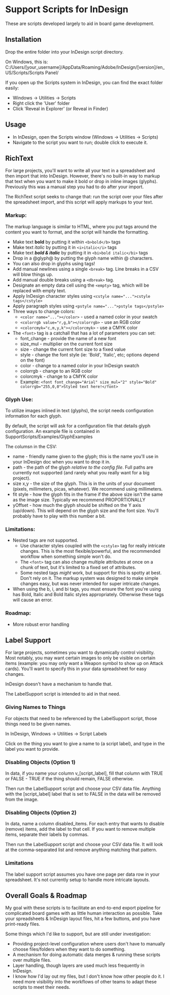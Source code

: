 # Support Scripts for InDesign
These are scripts developed largely to aid in board game development.

## Installation
Drop the entire folder into your InDesign script directory.

On Windows, this is:
C:/Users/[your_username]/AppData/Roaming/Adobe/InDesign/[version]/en_US/Scripts/Scripts Panel/

If you open up the Scripts system in InDesign, you can find the exact folder easily:
- Windows -> Utilities -> Scripts
- Right click the 'User' folder
- Click 'Reveal in Explorer' (or Reveal in Finder)

## Usage
- In InDesign, open the Scripts window (Windows -> Utilities -> Scripts)
- Navigate to the script you want to run; double click to execute it.

## RichText
For large projects, you'll want to write all your text in a spreadsheet and then import
that into InDesign. However, there's no built-in way to markup that text when
you want to make it bold or drop in inline images (glyphs). Previously this was a manual step you had to do
after your import.

The RichText script seeks to change that: run the script over your files after
the spreadsheet import, and this script will apply markups to your text.

### Markup:
The markup language is similar to HTML, where you put tags around the content
you want to format, and the script will handle the formatting.

- Make text <b>bold</b> by putting it within `<b>bold</b>` tags
- Make text <i>italic</i> by putting it in `<i>italic</i>` tags
- Make text <b><i>bold & italic</i></b> by putting it in `<bi>bold italic</bi>` tags
- Drop in a @glyph@ by putting the glyph name within @ characters.
- You can also drop in glyphs using <glyph name="glyph"> tags!
- Add manual newlines using a single `<break>` tag. Line breaks in a CSV will blow things up.
- Add manual double breaks using a `<dbreak>` tag.
- Designate an empty data cell using the `<empty>` tag, which will be replaced with empty text.
- Apply InDesign character styles using `<cstyle name="...">cstyle tags</cstyle>`
- Apply paragraph styles using `<pstyle name="...">pstyle tags</pstyle>`
- Three ways to change colors:
	- `<color name="..."></color>` - used a named color in your swatch
	- `<colorrgb value="r,g,b"></colorrgb>` - use an RGB color
	- `<colorcmyk="c,m,y,k"></colorcmyk>` - use a CMYK color
- The `<font>` tag is a catchall that has a lot of parameters you can set:
	- font_change - provide the name of a new font
	- size_mul - multiplier on the current font size
	- size - change the current font size to a fixed value
	- style - change the font style (ie: 'Bold', 'Italic', etc; options depend on the font)
	- color - change to a named color in your InDesign swatch
	- colorrgb - change to an RGB color
	- colorcmyk - change to a CMYK color
	- Example: `<font font_change="Arial" size_mul="2" style="Bold" colorrgb="255,0,0">Styled text here!</font>`

### Glyph Use:
To utilize images inlined in text (glyphs), the script needs configuration information for each glyph.

By default, the script will ask for a configuration file that details glyph configuration.
An example file is contained in SupportScripts/Examples/GlyphExamples

The columsn in the CSV:
- name - friendly name given to the glyph; this is the name you'll use in your InDesign doc when you want to drop it in.
- path - the path of the glyph *relative to the config file*. Full paths are currently not supported (and rarely what you really want for a big project).
- size x,y - the size of the glyph. This is in the units of your document (pixels, millimeters, picas, whatever). We recommend using millimeters.
- fit style - how the glyph fits in the frame if the above size isn't the same as the image size. Typically we recommend PROPORTIONALLY
- yOffset - how much the glyph should be shifted on the Y axis (up/down). This will depend on the glyph size and the font size. You'll probably have to play with this number a bit. 

### Limitations:
- Nested tags are not supported.
	- Use character styles coupled with the `<cstyle>` tag for really intricate changes. This is the most flexible/powerful, and the recommended workflow when something simple won't do.
	- The `<font>` tag can also change multiple attributes at once on a chunk of text, but it's limited to a fixed set of attributes.
	- Some nested tags *might* work, but support for this is spotty at best. Don't rely on it. The markup system was designed to make simple changes easy, but was never intended for super intricate changes.
- When using the b, i, and bi tags, you must ensure the font you're using has Bold, Italic and Bold Italic styles appropriately. Otherwise these tags will cause an error.

### Roadmap:
- More robust error handling

## Label Support
For large projects, sometimes you want to dynamically control visibility.
Most notably, you may want certain images to only be visible on certain items (example: you may
only want a Weapon symbol to show up on Attack cards). You'll want to specify this in
your data spreadsheet for easy changes.

InDesign doesn't have a mechanism to handle that.

The LabelSupport script is intended to aid in that need.

### Giving Names to Things
For objects that need to be referenced by the LabelSupport script,
those things need to be given names.

In InDesign, Windows -> Utilities -> Script Labels

Click on the thing you want to give a name to (a script label), and type
in the label you want to provide.

### Disabling Objects (Option 1)
In data, if you name your column v_[script_label], fill that column
with TRUE or FALSE - TRUE if the thing should remain, FALSE otherwise.

Then run the LabelSupport script and choose your CSV data file. Anything with the [script_label] label
that is set to FALSE in the data will be removed from the image.

### Disabling Objects (Option 2)
In data, name a column disabled_items.
For each entry that wants to disable (remove) items, add the label to that cell.
If you want to remove multiple items, separate their labels by commas.

Then run the LabelSupport script and choose your CSV data file. It will look at the comma-separated list
and remove anything matching that pattern.

### Limitations
The label support script assumes you have one page per data row in your spreadsheet.
It's not currently setup to handle more intricate layouts. 

## Overall Goals & Roadmap
My goal with these scripts is to facilitate an end-to-end export pipeline for
complicated board games with as little human interaction as possible. Take your
spreadsheets & InDesign layout files, hit a few buttons, and you have print-ready files.

Some things which I'd like to support, but are still under investigation:
- Providing project-level configuration where users don't have to manually choose files/folders when they want to do something.
- A mechanism for doing automatic data merges & running these scripts over multiple files.
- Layer handling, though layers are used much less frequently in InDesign.
- I know how I'd lay out my files, but I don't know how other people do it. I need more visibility into the workflows of other teams to adapt these scripts to meet their needs.
